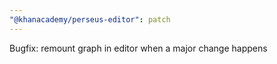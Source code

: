 ```yaml
---
"@khanacademy/perseus-editor": patch
---
```


Bugfix: remount graph in editor when a major change happens
